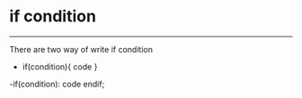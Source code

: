 # if condition
***
There are two way of write if condition
- if(condition){
  code
 }

-if(condition):
   code
endif;
